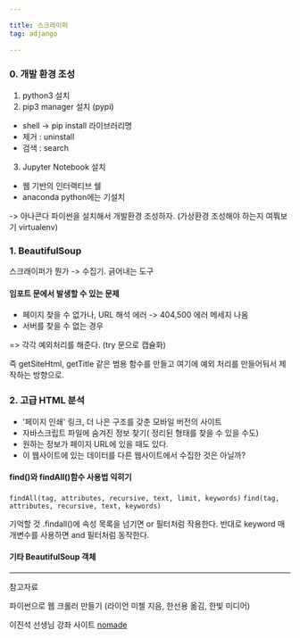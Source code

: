```yaml
---

title: 스크래이퍼
tag: adjango

---
```


### 0. 개발 환경 조성

1. python3 설치
2. pip3 manager 설치 (pypi)
*	shell -> pip install 라이브러리명
*	제거 : uninstall 
*	검색 : search

3. Jupyter Notebook 설치
*	웹 기반의 인터랙티브 쉘 
*	anaconda python에는 기설치

-> 아나콘다 파이썬을 설치해서 개발환경 조성하자.
(가상환경 조성해야 하는지 여쭤보기
virtualenv)

### 1. BeautifulSoup

스크래이퍼가 뭔가 
-> 수집기. 긁어내는 도구

#### 임포트 문에서 발생할 수 있는 문제

*	페이지 찾을 수 없가나, URL 해석 에러  -> 404,500 에러 메세지 나옴
*	서버를 찾을 수 없는 경우

=> 각각 예외처리를 해준다. (try 문으로 캡슐화)

즉 getSiteHtml, getTitle 같은 범용 함수를 만들고 여기에 예외 처리를 만들어둬서 제작하는 방향으로.

### 2. 고급 HTML 분석

*	'페이지 인쇄' 링크, 더 나은 구조를 갖춘 모바일 버전의 사이트
*	자바스크립트 파일에 숨겨진 정보 찾기( 정리된 형태를 찾을 수 있을 수도)
*	원하는 정보가 페이지 URL에 있을 때도 있다.
*	이 웹사이트에 있는 데이터를 다른 웹사이트에서 수집한 것은 아닐까?

#### find()와 findAll()함수 사용법 익히기
`findAll(tag, attributes, recursive, text, limit, keywords)`
`find(tag, attributes, recursive, text, keywords)`

기억할 것 .findall()에 속성 목록을 넘기면 or 필터처럼 작용한다. 반대로 keyword 매개변수를 사용하면 and 필터처럼 동작한다.

#### 기타 BeautifulSoup 객체


---
 
참고자료 

파이썬으로 웹 크롤러 만들기 (라이언 미첼 지음, 한선용 옮김, 한빛 미디어)

이진석 선생님 강좌 사이트 [nomade](https://www.askcompany.kr/vod/setup/43/)